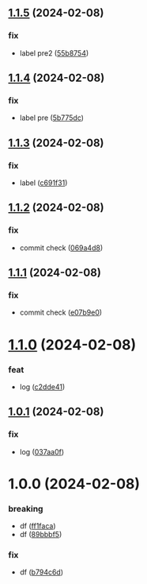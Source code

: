 ## [1.1.5](https://github.com/AirP0WeR/monorepo-nextjs-express-bun-boilerplate/compare/v1.1.4...v1.1.5) (2024-02-08)


### fix

* label pre2 ([55b8754](https://github.com/AirP0WeR/monorepo-nextjs-express-bun-boilerplate/commit/55b875427af7499ce07641cae25396682d3c41be))

## [1.1.4](https://github.com/AirP0WeR/monorepo-nextjs-express-bun-boilerplate/compare/v1.1.3...v1.1.4) (2024-02-08)


### fix

* label pre ([5b775dc](https://github.com/AirP0WeR/monorepo-nextjs-express-bun-boilerplate/commit/5b775dc090e0fe15be2cb94533d230c13a603bcd))

## [1.1.3](https://github.com/AirP0WeR/monorepo-nextjs-express-bun-boilerplate/compare/v1.1.2...v1.1.3) (2024-02-08)


### fix

* label ([c691f31](https://github.com/AirP0WeR/monorepo-nextjs-express-bun-boilerplate/commit/c691f3184fd704ecd69dbc74ce20f6f3d762c3b9))

## [1.1.2](https://github.com/AirP0WeR/monorepo-nextjs-express-bun-boilerplate/compare/v1.1.1...v1.1.2) (2024-02-08)


### fix

* commit check ([069a4d8](https://github.com/AirP0WeR/monorepo-nextjs-express-bun-boilerplate/commit/069a4d846b2fb152cedd13918a588b2fd4b0b30a))

## [1.1.1](https://github.com/AirP0WeR/monorepo-nextjs-express-bun-boilerplate/compare/v1.1.0...v1.1.1) (2024-02-08)


### fix

* commit check ([e07b9e0](https://github.com/AirP0WeR/monorepo-nextjs-express-bun-boilerplate/commit/e07b9e0264667e7dea55fd47b20efb4ee9640ada))

# [1.1.0](https://github.com/AirP0WeR/monorepo-nextjs-express-bun-boilerplate/compare/v1.0.1...v1.1.0) (2024-02-08)


### feat

* log ([c2dde41](https://github.com/AirP0WeR/monorepo-nextjs-express-bun-boilerplate/commit/c2dde41b22bdd523555b8687a86181da9828e3b6))

## [1.0.1](https://github.com/AirP0WeR/monorepo-nextjs-express-bun-boilerplate/compare/v1.0.0...v1.0.1) (2024-02-08)


### fix

* log ([037aa0f](https://github.com/AirP0WeR/monorepo-nextjs-express-bun-boilerplate/commit/037aa0fe280a1df2013777e75b2ac0de1e954b25))

# 1.0.0 (2024-02-08)


### breaking

* df ([ff1faca](https://github.com/AirP0WeR/monorepo-nextjs-express-bun-boilerplate/commit/ff1facaf0325c5884aac5c0434343d9f0eb59304))
* df ([89bbbf5](https://github.com/AirP0WeR/monorepo-nextjs-express-bun-boilerplate/commit/89bbbf533c8212f4fd7fff025ccd2e77a0b06486))

### fix

* df ([b794c6d](https://github.com/AirP0WeR/monorepo-nextjs-express-bun-boilerplate/commit/b794c6d2380f06a74b78ae1d51cd1b72fff1e6de))
